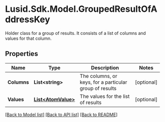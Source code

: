 # Lusid.Sdk.Model.GroupedResultOfAddressKey
Holder class for a group of results. It consists of a list of columns and values for that column.

## Properties

Name | Type | Description | Notes
------------ | ------------- | ------------- | -------------
**Columns** | **List&lt;string&gt;** | The columns, or keys, for a particular group of results | [optional] 
**Values** | [**List&lt;AtomValue&gt;**](AtomValue.md) | The values for the list of results | [optional] 

[[Back to Model list]](../README.md#documentation-for-models) [[Back to API list]](../README.md#documentation-for-api-endpoints) [[Back to README]](../README.md)

